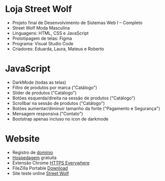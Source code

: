 # Loja Street Wolf
* Projeto final de Desenvolvimento de Sistemas Web I – Completo
* Street Wolf Moda Masculina
* Linguagens: HTML, CSS e JavaScript
* Prototipagem de telas: Figma
* Programa: Visual Studio Code
* Criadores: Eduarda, Laura, Mateus e Roberto

# JavaScript
* DarkMode (todas as telas)
* Filtro de produtos por marca ("Catálogo")
* Slider de produtos ("Catálogo")
* Botões esquerda/direita na sessão de produtos ("Catálogo")
* Scrollbar na sessão de produtos ("Catálogo")
* Botões aumentar/diminuir tamanho da fonte ("Pagamento e Segurança")
* Mensagem responsiva ("Contato")
* Bootstrap apenas incluso no icon de darkmode

# Website
* Registro de <a href="https://registro.br/">domínio</a>
* <a href="https://br.000webhost.com/">Hospedagem</a> gratuita
* Extensão Chrome <a href="https://chrome.google.com/webstore/detail/https-everywhere/gcbommkclmclpchllfjekcdonpmejbdp?hl=en">HTTPS Everywhere</a>
* FileZilla Portable <a href="https://portableapps.com/apps/internet/filezilla_portable">Download</a>
* Site teste online <a href="https://street-wolf.000webhostapp.com/">Street Wolf</a>
